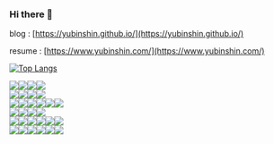 ### Hi there 👋

blog : [https://yubinshin.github.io/](https://yubinshin.github.io/)

resume : [https://www.yubinshin.com/](https://www.yubinshin.com/)

[![Top Langs](https://github-readme-stats.vercel.app/api/top-langs/?username=YubinShin&layout=compact)](https://github.com/anuraghazra/github-readme-stats)


<div style="display:flex">
                <img src="https://img.shields.io/badge/javascript-%23323330.svg?style=flat-square&logo=javascript&logoColor=%23F7DF1E"/>
                <img src="https://img.shields.io/badge/typescript-%23007ACC.svg?style=flat-square&logo=typescript&logoColor=white">
                <img src="https://img.shields.io/badge/Python-3776AB?style=flat-square&logo=python&logoColor=white"/>
                <img src="https://img.shields.io/badge/java-%23ED8B00.svg?style=flat-square&logo=openjdk&logoColor=white"/>
</div>
<div style="display:flex">
                <img src="https://img.shields.io/badge/HTML5-E34F26?style=flat-square&logo=HTML5&logoColor=white"/>
                <img src="https://img.shields.io/badge/CSS3-1572B6?style=flat-square&logo=CSS3&logoColor=white"/>
                <img src="https://img.shields.io/badge/React-61DAFB?style=flat-square&logo=React&logoColor=white"/>
                <img src="https://img.shields.io/badge/Next.js-000000?style=flat-square&logo=nextdotjs&logoColor=white"/>   
</div>
<div style="display:flex">
                <img src="https://img.shields.io/badge/Node.js-339933?style=flat-square&logo=Node.js&logoColor=white"/>
                <img src="https://img.shields.io/badge/NestJS-E0234E?style=flat-square&logo=nestjs&logoColor=white"/>
                <img src="https://img.shields.io/badge/FastAPI-009688?style=flat-square&logo=fastapi&logoColor=white"/>
                <img src="https://img.shields.io/badge/SpringBoot-6DB33F?style=flat-square&logo=Spring&logoColor=white">
                <img src="https://img.shields.io/badge/express-000000?style=flat-square&logo=express&logoColor=white"/>
                <img src="https://img.shields.io/badge/mongoose-880000?style=flat-square&logo=mongoose&logoColor=white"/>
</div>
<div style="display:flex">       
                <img src="https://img.shields.io/badge/mongodb-47A248?style=flat-square&logo=mongodb&logoColor=white"/>
                <img src="https://img.shields.io/badge/AmazoneS3-569A31?style=flat-square&logo=amazons3&logoColor=white"/>
                <img src="https://img.shields.io/badge/mysql-4479A1?style=flat-square&logo=mysql&logoColor=white"/>
                <img src="https://img.shields.io/badge/postgres-%23316192.svg?style=flat-square&logo=postgresql&logoColor=white"/>
</div>

<div style="display:flex">
                <img src="https://img.shields.io/badge/Linux-FCC624?style=flat-square&logo=linux&logoColor=white"/>
                <img src="https://img.shields.io/badge/docker-2496ED?style=flat-square&logo=docker&logoColor=white"/>   
                <img src="https://img.shields.io/badge/kubernetes-%23326ce5.svg?style=flat-square&logo=kubernetes&logoColor=white"/>   
                <img src="https://img.shields.io/badge/AWS-%23FF9900.svg?style=flat-square&logo=amazon-aws&logoColor=white"/>
                <img src="https://img.shields.io/badge/googlecloud-4285F4?style=flat-square&logo=googlecloud&logoColor=white"/>              
                <img src="https://img.shields.io/badge/Jest-C21325?style=flat-square&logo=jest&logoColor=white"/>
</div>
<div style="display:flex">
                <img src="https://img.shields.io/badge/IntelliJIDEA-000000.svg?style=flat-square&logo=intellij-idea&logoColor=white"/>                 
                <img src="https://img.shields.io/badge/Visual%20Studio%20Code-0078d7.svg?style=flat-square&logo=visual-studio-code&logoColor=white"/> 
                <img src="https://img.shields.io/badge/Slack-4A154B?style=flat-square&logo=Slack&logoColor=white"/>
                <img src="https://img.shields.io/badge/Discord-5865F2?style=flat-square&logo=Discord&logoColor=white"/>
                <img src="https://img.shields.io/badge/notion-000000?style=flat-square&logo=notion&logoColor=white"/>
                <img src="https://img.shields.io/badge/Figma-F24E1E?style=flat-square&logo=figma&logoColor=white"/>
</div>
